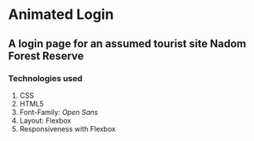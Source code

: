 # Animated Login

## A login page for an assumed tourist site Nadom Forest Reserve

### Technologies used

1. CSS
2. HTML5
3. Font-Family: _Open Sans_
4. Layout: Flexbox
5. Responsiveness with Flexbox
